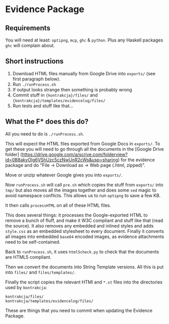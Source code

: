 # Evidence Package

## Requirements
You will need at least: `optipng`, `mcp`, `ghc` & `python`.
Plus any Haskell packages `ghc` will complain about.

## Short instructions
1. Download HTML files manually from Google Drive into `exports/`
   (see first paragraph below).
2. Run `./runProcess.sh`
3. If output looks strange then something is probably wrong
4. Commit stuff in `{kontrakcja}/files/` and
   `{kontrakcja}/templates/evidencelog/files/`
5. Run tests and stuff like that...

## What the F\* does this do?
All you need to do is `./runProcess.sh`.

This will expect the HTML files exported from Google Docs in `exports/`.
To get these you will need to go through all the documents in the
[Google Drive folder]
(https://drive.google.com/a/scrive.com/folderview?id=0B8akyOlg6VShUzc5czNwUnR2cWs&usp=sharing)
for the evidence package and do "File -> Download as -> Web page (.html,
zipped)".

Move or unzip whatever Google gives you into `exports/`.

Now `runProcess.sh` will call `pre.sh` which copies the stuff from `exports/`
into `tmp/` but also moves all the images together and does some `sed` magic to
avoid namespace conflicts. This allows us to run `optipng` to save a few KB.

It then calls `processHTML` on all of these HTML files.

This does several things: it processes the Google-exported HTML to remove a
bunch of fluff, and make it W3C compliant and stuff like that (read the source).
It also removes any embedded and inlined styles and adds `style.css` as an
embedded stylesheet to every document.
Finally it converts all images into embedded `base64` encoded images, as
evidence attachments need to be self-contained.

Back to `runProcess.sh`, it uses `html5check.py` to check that the documents are
HTML5 compliant.

Then we convert the documents into String Template versions.
All this is put into `files/` and `files/templates/`.

Finally the script copies the relevant HTMl and `*.st` files into the
directories used by `kontrakcja`:

    kontrakcja/files/
    kontrakcja/templates/evidencelog/files/

These are things that you need to commit when updating the Evidence Package.
